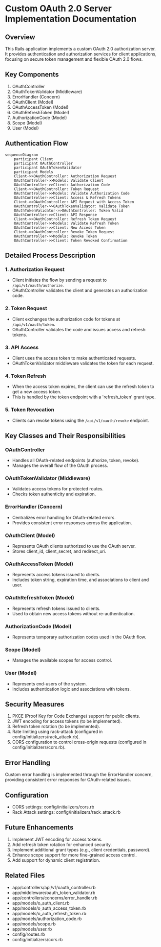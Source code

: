 # Custom OAuth 2.0 Server Implementation Documentation

## Overview

This Rails application implements a custom OAuth 2.0 authorization server. It provides authentication and authorization services for client applications, focusing on secure token management and flexible OAuth 2.0 flows.

## Key Components

1. OAuthController
2. OAuthTokenValidator (Middleware)
3. ErrorHandler (Concern)
4. OAuthClient (Model)
5. OAuthAccessToken (Model)
6. OAuthRefreshToken (Model)
7. AuthorizationCode (Model)
8. Scope (Model)
9. User (Model)

## Authentication Flow

```mermaid
sequenceDiagram
    participant Client
    participant OAuthController
    participant OAuthTokenValidator
    participant Models
    Client->>OAuthController: Authorization Request
    OAuthController->>Models: Validate Client
    OAuthController->>Client: Authorization Code
    Client->>OAuthController: Token Request
    OAuthController->>Models: Validate Authorization Code
    OAuthController->>Client: Access & Refresh Tokens
    Client->>OAuthController: API Request with Access Token
    OAuthController->>OAuthTokenValidator: Validate Token
    OAuthTokenValidator->>OAuthController: Token Valid
    OAuthController->>Client: API Response
    Client->>OAuthController: Refresh Token Request
    OAuthController->>Models: Validate Refresh Token
    OAuthController->>Client: New Access Token
    Client->>OAuthController: Revoke Token Request
    OAuthController->>Models: Revoke Token
    OAuthController->>Client: Token Revoked Confirmation
```

## Detailed Process Description

### 1. Authorization Request
- Client initiates the flow by sending a request to `/api/v1/oauth/authorize`.
- OAuthController validates the client and generates an authorization code.

### 2. Token Request
- Client exchanges the authorization code for tokens at `/api/v1/oauth/token`.
- OAuthController validates the code and issues access and refresh tokens.

### 3. API Access
- Client uses the access token to make authenticated requests.
- OAuthTokenValidator middleware validates the token for each request.

### 4. Token Refresh
- When the access token expires, the client can use the refresh token to get a new access token.
- This is handled by the token endpoint with a 'refresh_token' grant type.

### 5. Token Revocation
- Clients can revoke tokens using the `/api/v1/oauth/revoke` endpoint.

## Key Classes and Their Responsibilities

### OAuthController
- Handles all OAuth-related endpoints (authorize, token, revoke).
- Manages the overall flow of the OAuth process.

### OAuthTokenValidator (Middleware)
- Validates access tokens for protected routes.
- Checks token authenticity and expiration.

### ErrorHandler (Concern)
- Centralizes error handling for OAuth-related errors.
- Provides consistent error responses across the application.

### OAuthClient (Model)
- Represents OAuth clients authorized to use the OAuth server.
- Stores client_id, client_secret, and redirect_uri.

### OAuthAccessToken (Model)
- Represents access tokens issued to clients.
- Includes token string, expiration time, and associations to client and user.

### OAuthRefreshToken (Model)
- Represents refresh tokens issued to clients.
- Used to obtain new access tokens without re-authentication.

### AuthorizationCode (Model)
- Represents temporary authorization codes used in the OAuth flow.

### Scope (Model)
- Manages the available scopes for access control.

### User (Model)
- Represents end-users of the system.
- Includes authentication logic and associations with tokens.

## Security Measures

1. PKCE (Proof Key for Code Exchange) support for public clients.
2. JWT encoding for access tokens (to be implemented).
3. Refresh token rotation (to be implemented).
4. Rate limiting using rack-attack (configured in config/initializers/rack_attack.rb).
5. CORS configuration to control cross-origin requests (configured in config/initializers/cors.rb).

## Error Handling

Custom error handling is implemented through the ErrorHandler concern, providing consistent error responses for OAuth-related issues.

## Configuration

- CORS settings: config/initializers/cors.rb
- Rack Attack settings: config/initializers/rack_attack.rb

## Future Enhancements

1. Implement JWT encoding for access tokens.
2. Add refresh token rotation for enhanced security.
3. Implement additional grant types (e.g., client credentials, password).
4. Enhance scope support for more fine-grained access control.
5. Add support for dynamic client registration.

## Related Files

- app/controllers/api/v1/oauth_controller.rb
- app/middleware/oauth_token_validator.rb
- app/controllers/concerns/error_handler.rb
- app/models/o_auth_client.rb
- app/models/o_auth_access_token.rb
- app/models/o_auth_refresh_token.rb
- app/models/authorization_code.rb
- app/models/scope.rb
- app/models/user.rb
- config/routes.rb
- config/initializers/cors.rb
